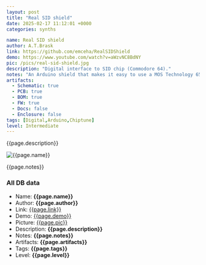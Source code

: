 ```yaml
---
layout: post
title: "Real SID shield"
date: 2025-02-17 11:12:01 +0000
categories: synths

name: Real SID shield
author: A.T.Brask
link: https://github.com/emceha/RealSIDShield
demo: https://www.youtube.com/watch?v=aWzvNC8BdNY
pic: /pics/real-sid-shield.jpg
description: "Digital interface to SID chip (Commodore 64)."
notes: "An Arduino shield that makes it easy to use a MOS Technology 6581/8580 SID chip (the famous C64 sound chip)"
artifacts:
  - Schematic: true
  - PCB: true
  - BOM: true
  - FW: true
  - Docs: false
  - Enclosure: false
tags: [Digital,Arduino,Chiptune]
level: Intermediate
---
```


{{page.description}}

![{{page.name}}]({{page.pic}})

{{page.notes}}

### All DB data
- Name: **{{page.name}}**
- Author: **{{page.author}}**
- Link: [{{page.link}}]({{page.link}})
- Demo: [{{page.demo}}]({{page.demo}})
- Picture: [{{page.pic}}]({{page.pic}})
- Description: **{{page.description}}**
- Notes: **{{page.notes}}**
- Artifacts: **{{page.artifacts}}**
- Tags: **{{page.tags}}**
- Level: **{{page.level}}**
